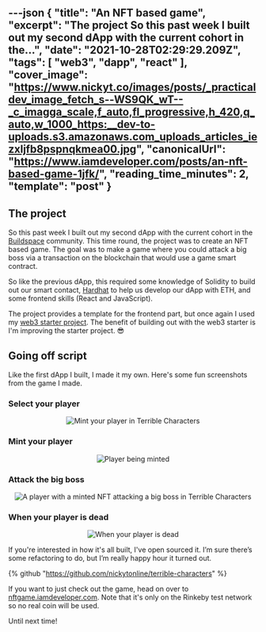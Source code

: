 ---json
{
  "title": "An NFT based game",
  "excerpt": "The project   So this past week I built out my second dApp with the current cohort in the...",
  "date": "2021-10-28T02:29:29.209Z",
  "tags": [
    "web3",
    "dapp",
    "react"
  ],
  "cover_image": "https://www.nickyt.co/images/posts/_practicaldev_image_fetch_s--WS9QK_wT--_c_imagga_scale,f_auto,fl_progressive,h_420,q_auto,w_1000_https:__dev-to-uploads.s3.amazonaws.com_uploads_articles_iezxljfb8pspnqkmea00.jpg",
  "canonicalUrl": "https://www.iamdeveloper.com/posts/an-nft-based-game-1jfk/",
  "reading_time_minutes": 2,
  "template": "post"
}
---

## The project
So this past week I built out my second dApp with the current cohort in the [Buildspace](https://buildspace.so) community. This time round, the project was to create an NFT based game. The goal was to make a game where you could attack a big boss via a transaction on the blockchain that would use a game smart contract.

So like the previous dApp, this required some knowledge of Solidity to build out our smart contact, [Hardhat](https://hardhat.org/) to help us develop our dApp with ETH, and some frontend skills (React and JavaScript).

The project provides a template for the frontend part, but once again I used my [web3 starter project](https://github.com/nickytonline/web3-starter). The benefit of building out with the web3 starter is I'm improving the starter project. 😎

## Going off script

Like the first dApp I built, I made it my own. Here's some fun screenshots from the game I made.

### Select your player

<center>

![Mint your player in Terrible Characters](https://www.nickyt.co/images/posts/_uploads_articles_n5apna2gthcp2uzp67vd.gif)

</center>

### Mint your player

<center>

![Player being minted](https://www.nickyt.co/images/posts/_uploads_articles_uh00c3pltuxe2gexjzk3.gif)

 </center>

### Attack the big boss

<center>

![A player with a minted NFT attacking a big boss in Terrible Characters](https://www.nickyt.co/images/posts/_uploads_articles_n1w4w5ypmaa2bazttn66.gif)

</center>

### When your player is dead

<center>

![When your player is dead](https://www.nickyt.co/images/posts/_uploads_articles_c5ask849iqilo3r53uw0.png)
 

</center>

If you're interested in how it's all built, I've open sourced it. I’m sure there’s some refactoring to do, but I’m really happy hour it turned out.

{% github "https://github.com/nickytonline/terrible-characters" %}

If you want to just check out the game, head on over to [nftgame.iamdeveloper.com](https://nftgame.iamdeveloper.com). Note that it's only on the Rinkeby test network so no real coin will be used.

Until next time!

